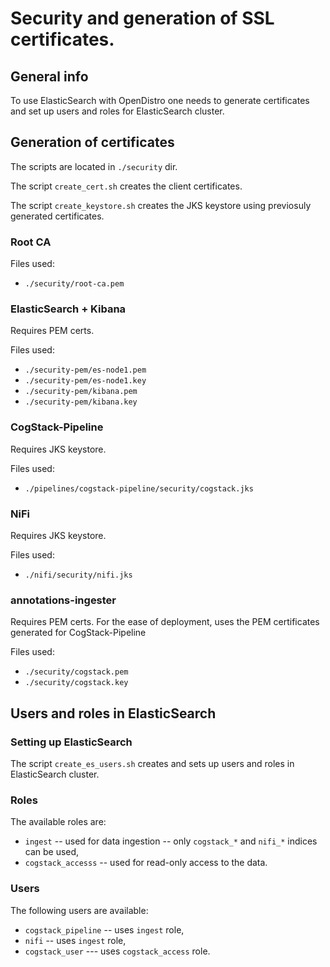 # Security and generation of SSL certificates.

## General info

To use ElasticSearch with OpenDistro one needs to generate certificates and set up users and roles for ElasticSearch cluster.

## Generation of certificates
The scripts are located in `./security` dir.

The script `create_cert.sh` creates the client certificates.

The script `create_keystore.sh` creates the JKS keystore using previosuly generated certificates.

### Root CA
Files used:
- `./security/root-ca.pem`

### ElasticSearch + Kibana
Requires PEM certs.

Files used:
- `./security-pem/es-node1.pem`
- `./security-pem/es-node1.key`
- `./security-pem/kibana.pem`
- `./security-pem/kibana.key`

### CogStack-Pipeline
Requires JKS keystore.

Files used:
- `./pipelines/cogstack-pipeline/security/cogstack.jks`

### NiFi
Requires JKS keystore.

Files used:
- `./nifi/security/nifi.jks`

### annotations-ingester
Requires PEM certs. For the ease of deployment, uses the PEM certificates generated for CogStack-Pipeline

Files used:
- `./security/cogstack.pem`
- `./security/cogstack.key`


## Users and roles in ElasticSearch

### Setting up ElasticSearch

The script `create_es_users.sh` creates and sets up users and roles in ElasticSearch cluster.

### Roles

The available roles are:
- `ingest` -- used for data ingestion -- only `cogstack_*` and `nifi_*` indices can be used,
- `cogstack_accesss` -- used for read-only access to the data.

### Users

The following users are available:
- `cogstack_pipeline` -- uses `ingest` role,
- `nifi` -- uses `ingest` role,
- `cogstack_user` --- uses `cogstack_access` role.
